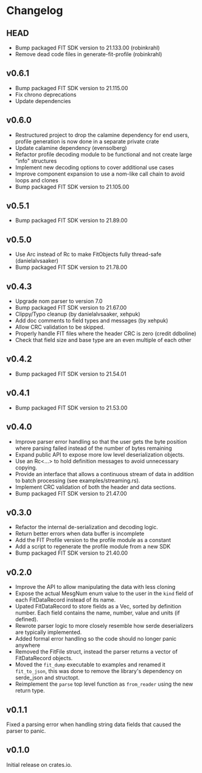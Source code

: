 # Changelog

## HEAD
* Bump packaged FIT SDK version to 21.133.00 (robinkrahl)
* Remove dead code files in generate-fit-profile (robinkrahl)

## v0.6.1
* Bump packaged FIT SDK version to 21.115.00
* Fix chrono deprecations
* Update dependencies

## v0.6.0
* Restructured project to drop the calamine dependency for end users, profile
  generation is now done in a separate private crate
* Update calamine dependency (evensolberg)
* Refactor profile decoding module to be functional and not create large "info" structures
* Implement new decoding options to cover additional use cases
* Improve component expansion to use a nom-like call chain to avoid loops and clones
* Bump packaged FIT SDK version to 21.105.00

## v0.5.1
* Bump packaged FIT SDK version to 21.89.00

## v0.5.0
* Use Arc instead of Rc to make FitObjects fully thread-safe (danielalvsaaker)
* Bump packaged FIT SDK version to 21.78.00

## v0.4.3
* Upgrade nom parser to version 7.0
* Bump packaged FIT SDK version to 21.67.00
* Clippy/Typo cleanup (by danielalvsaaker, xehpuk)
* Add doc comments to field types and messages (by xehpuk)
* Allow CRC validation to be skipped.
* Properly handle FIT files where the header CRC is zero (credit ddboline)
* Check that field size and base type are an even multiple of each other

## v0.4.2
* Bump packaged FIT SDK version to 21.54.01

## v0.4.1
* Bump packaged FIT SDK version to 21.53.00

## v0.4.0
* Improve parser error handling so that the user gets the byte position
where parsing failed instead of the number of bytes remaining
* Expand public API to expose more low level deserialization objects.
* Use an Rc<...> to hold definition messages to avoid unnecessary copying.
* Provide an interface that allows a continuous stream of data in addition
to batch processing (see examples/streaming.rs).
* Implement CRC validation of both the header and data sections.
* Bump packaged FIT SDK version to 21.47.00


## v0.3.0
* Refactor the internal de-serialization and decoding logic.
* Return better errors when data buffer is incomplete
* Add the FIT Profile version to the profile module as a constant
* Add a script to regenerate the profile module from a new SDK
* Bump packaged FIT SDK version to 21.40.00

## v0.2.0
* Improve the API to allow manipulating the data with less cloning
* Expose the actual MesgNum enum value to the user in the `kind` field
of each FitDataRecord instead of its name.
* Upated FitDataRecord to store fields as a Vec, sorted by definition
number. Each field contains the name, number, value and units (if defined).
* Rewrote parser logic to more closely resemble how serde deserializers are
typically implemented.
* Added formal error handling so the code should no longer panic anywhere
* Removed the FitFile struct, instead the parser returns a vector of
FitDataRecord objects.
* Moved the `fit_dump` executable to examples and renamed it `fit_to_json`,
this was done to remove the library's dependency on serde_json and structopt.
* Reimplement the `parse` top level function as `from_reader` using the new
return type.

## v0.1.1
Fixed a parsing error when handling string data fields that caused the
parser to panic.

## v0.1.0
Initial release on crates.io.
